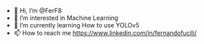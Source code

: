 - 👋 Hi, I’m @FerF8
- 👀 I’m interested in Machine Learning
- 🌱 I’m currently learning How to use YOLOv5
- 📫 How to reach me https://www.linkedin.com/in/fernandofucili/

<!---
FerF8/FerF8 is a ✨ special ✨ repository because its `README.md` (this file) appears on your GitHub profile.
You can click the Preview link to take a look at your changes.
--->
